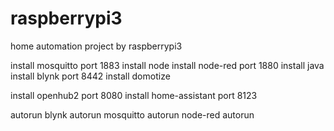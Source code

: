 # raspberrypi3
home automation project by raspberrypi3

install mosquitto   port 1883
install node
install node-red   port 1880
install java
install blynk     port 8442
install domotize

install openhub2    port 8080
install home-assistant    port 8123


autorun blynk
autorun mosquitto
autorun node-red
autorun 
